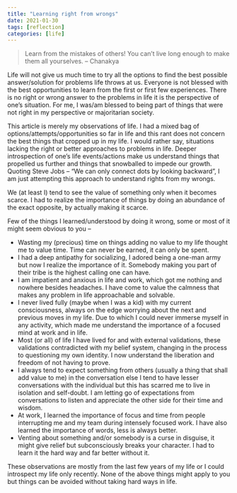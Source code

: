 ```yaml
---
title: "Learning right from wrongs"
date: 2021-01-30
tags: [reflection]
categories: [life]
---
```

> Learn from the mistakes of others! You can’t live long enough to make them all yourselves. – Chanakya

Life will not give us much time to try all the options to find the best possible answer/solution for problems life throws at us. Everyone is not blessed with the best opportunities to learn from the first or first few experiences. There is no right or wrong answer to the problems in life it is the perspective of one’s situation. For me, I was/am blessed to being part of things that were not right in my perspective or majoritarian society.

This article is merely my observations of life. I had a mixed bag of options/attempts/opportunities so far in life and this rant does not concern the best things that cropped up in my life. I would rather say, situations lacking the right or better approaches to problems in life. Deeper introspection of one’s life events/actions make us understand things that propelled us further and things that snowballed to impede our growth. Quoting Steve Jobs – “We can only connect dots by looking backward”, I am just attempting this approach to understand rights from my wrongs.

We (at least I) tend to see the value of something only when it becomes scarce. I had to realize the importance of things by doing an abundance of the exact opposite, by actually making it scarce.

Few of the things I learned/understood by doing it wrong, some or most of it might seem obvious to you – 
* Wasting my (precious) time on things adding no value to my life thought me to value time. Time can never be earned, it can only be spent.
* I had a deep antipathy for socializing, I adored being a one-man army but now I realize the importance of it. Somebody making you part of their tribe is the highest calling one can have.
* I am impatient and anxious in life and work, which got me nothing and nowhere besides headaches. I have come to value the calmness that makes any problem in life approachable and solvable.
* I never lived fully (maybe when I was a kid) with my current consciousness, always on the edge worrying about the next and previous moves in my life. Due to which I could never immerse myself in any activity, which made me understand the importance of a focused mind at work and in life.
* Most (or all) of life I have lived for and with external validations, these validations contradicted with my belief system, changing in the process to questioning my own identity. I now understand the liberation and freedom of not having to prove.
* I always tend to expect something from others (usually a thing that shall add value to me) in the conversation else I tend to have lesser conversations with the individual but this has scarred me to live in isolation and self-doubt. I am letting go of expectations from conversations to listen and appreciate the other side for their time and wisdom.
* At work, I learned the importance of focus and time from people interrupting me and my team during intensely focused work. I have also learned the importance of words, less is always better.
* Venting about something and/or somebody is a curse in disguise, it might give relief but subconsciously breaks your character. I had to learn it the hard way and far better without it.
  
These observations are mostly from the last few years of my life or I could introspect my life only recently. None of the above things might apply to you but things can be avoided without taking hard ways in life. 